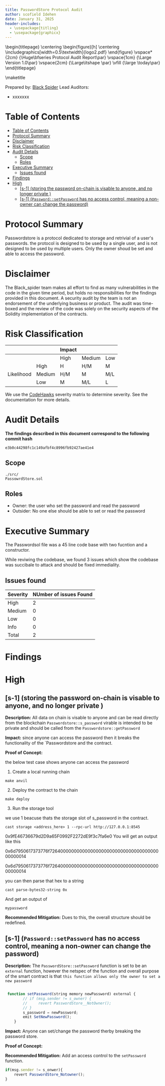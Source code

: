 ```yaml
---
title: PasswordStore Protocol Audit
author: scofield Idehen
date: January 31, 2025
header-includes:
  - \usepackage{titling}
  - \usepackage{graphicx}
---
```


\begin{titlepage}
    \centering
    \begin{figure}[h]
        \centering
        \includegraphics[width=0.5\textwidth]{logo2.pdf}
    \end{figure}
    \vspace*{2cm}
    {\Huge\bfseries Protocol Audit Report\par}
    \vspace{1cm}
    {\Large Version 1.0\par}
    \vspace{2cm}
    {\Large\itshape \par}
    \vfill
    {\large \today\par}
\end{titlepage}

\maketitle

<!-- Your report starts here! -->

Prepared by: [Black Spider](https://scofield-idehen.github.io/home/)
Lead Auditors:

- xxxxxxx

# Table of Contents

- [Table of Contents](#table-of-contents)
- [Protocol Summary](#protocol-summary)
- [Disclaimer](#disclaimer)
- [Risk Classification](#risk-classification)
- [Audit Details](#audit-details)
  - [Scope](#scope)
  - [Roles](#roles)
- [Executive Summary](#executive-summary)
  - [Issues found](#issues-found)
- [Findings](#findings)
- [High](#high)
  - [\[s-1\] (storing the password on-chain is visable to anyone, and no longer private )](#s-1-storing-the-password-on-chain-is-visable-to-anyone-and-no-longer-private-)
  - [\[s-1\] (`Password::setPassword` has no access control, meaning a non-owner can change the password)](#s-1-passwordsetpassword-has-no-access-control-meaning-a-non-owner-can-change-the-password)

# Protocol Summary

Passwordstore is a protocol dedicated to storage and retrivial of a user's passwords. the protocol is designed to be used by a single user, and is not designed to be used by multiple users. Only the owner shoud be set and able to access the password.

# Disclaimer

The Black_spider team makes all effort to find as many vulnerabilities in the code in the given time period, but holds no responsibilities for the findings provided in this document. A security audit by the team is not an endorsement of the underlying business or product. The audit was time-boxed and the review of the code was solely on the security aspects of the Solidity implementation of the contracts.

# Risk Classification

|            |        | Impact |        |     |
| ---------- | ------ | ------ | ------ | --- |
|            |        | High   | Medium | Low |
|            | High   | H      | H/M    | M   |
| Likelihood | Medium | H/M    | M      | M/L |
|            | Low    | M      | M/L    | L   |

We use the [CodeHawks](https://docs.codehawks.com/hawks-auditors/how-to-evaluate-a-finding-severity) severity matrix to determine severity. See the documentation for more details.

# Audit Details

**The findings described in this document correspond to the following commit hash**

```
e3b0c44298fc1c149afbf4c8996fb92427ae41e4
```

## Scope

```
./src/
PassowrdStore.sol
```

## Roles

- Owner: the user who set the password and read the password
- Outsider: No one else should be able to set or read the password

# Executive Summary

The Passwordsol file was a 45 line code base with two fucntion and a constructor.

While reviwing the codebase, we found 3 issues which show the codebase was succibale to attack and should be fixed immediality.

## Issues found

| Severity | NUmber of issues Found |
| -------- | ---------------------- |
| High     | 2                      |
| Medium   | 0                      |
| Low      | 0                      |
| Info     | 0                      |
| Total    | 2                      |

# Findings

# High

## [s-1] (storing the password on-chain is visable to anyone, and no longer private )

**Description:** All data on chain is visable to anyone and can be read directly from the blockchain `Passwordstore::s_password` virable is intended to be private and should be called from the `Passwordstore::getPassword`

**Impact:** since anyone can access the password then it breaks the functionality of the `Passwordstore and the contract. 

**Proof of Concept:**

the below test case shows anyone can access the password

1. Create a local running chain 

```
make anvil
```

2. Deploy the contract to the chain 

```
make deploy
```

3. Run the storage tool 

we use 1 beacuse thats the storage slot of s_password in the contract.

```
cast storage <address_here> 1 --rpc-url http://127.0.0.1:8545
```
0x9fE46736679d2D9a65F0992F2272dE9f3c7fa6e0
You will get an output like this

0x6d7950617373776f726400000000000000000000000000000000000000000014

0x6d7950617373776f726400000000000000000000000000000000000000000014

you can then parse that hex to a string

```
cast parse-bytes32-string 0x
```

And get an output of 

`mypassword`


**Recommended Mitigation:** Dues to this, the overall structure should be redefined. 



## [s-1] (`Password::setPassword` has no access control, meaning a non-owner can change the password)

**Description:** The `PasswordStore::setPassword` function is set to be an `external` function, however the netspec of the function and overall purpose of the smart contract is that `this function allows only the owner to set a new password`

```javascript 

 function setPassword(string memory newPassword) external {
        // if (msg.sender != s_owner) {
        //     revert PasswordStore__NotOwner();
        // }
        s_password = newPassword;
        emit SetNewPassword();
    }
```

**Impact:** Anyone can set/change the password therby breaking the password store. 

**Proof of Concept:**

**Recommended Mitigation:**  Add an access control to the `setPassword` function. 

```javascript
if(msg.sender != s_onwer){
    revert PasswordStore_Notowner();
}
```







